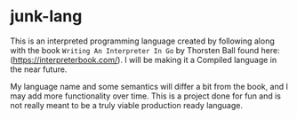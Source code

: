 # junk-lang

This is an interpreted programming language created by following along with the book `Writing An Interpreter In Go` by Thorsten Ball found here: (https://interpreterbook.com/). I will be making it a Compiled language in the near future.

My language name and some semantics will differ a bit from the book, and I may add more functionality over time. This is a project done for fun and is not really meant to be a truly viable production ready language.
